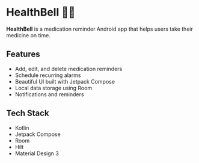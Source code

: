 # HealthBell 💊🔔

**HealthBell** is a medication reminder Android app that helps users take their medicine on time.

## Features
- Add, edit, and delete medication reminders
- Schedule recurring alarms
- Beautiful UI built with Jetpack Compose
- Local data storage using Room
- Notifications and reminders

## Tech Stack
- Kotlin
- Jetpack Compose
- Room
- Hilt
- Material Design 3


